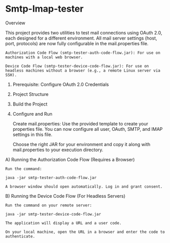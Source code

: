 # Smtp-Imap-tester
Overview

This project provides two utilities to test mail connections using OAuth 2.0, each designed for a different environment. All mail server settings (host, port, protocols) are now fully configurable in the mail.properties file.

    Authorization Code Flow (smtp-tester-auth-code-flow.jar): For use on machines with a local web browser.

    Device Code Flow (smtp-tester-device-code-flow.jar): For use on headless machines without a browser (e.g., a remote Linux server via SSH).

1. Prerequisite: Configure OAuth 2.0 Credentials

2. Project Structure

3. Build the Project

4. Configure and Run

    Create mail.properties: Use the provided template to create your properties file. You can now configure all user, OAuth, SMTP, and IMAP settings in this file.

    Choose the right JAR for your environment and copy it along with mail.properties to your execution directory.

A) Running the Authorization Code Flow (Requires a Browser)

    Run the command:

    java -jar smtp-tester-auth-code-flow.jar

    A browser window should open automatically. Log in and grant consent.

B) Running the Device Code Flow (For Headless Servers)

    Run the command on your remote server:

    java -jar smtp-tester-device-code-flow.jar

    The application will display a URL and a user code.

    On your local machine, open the URL in a browser and enter the code to authenticate.
